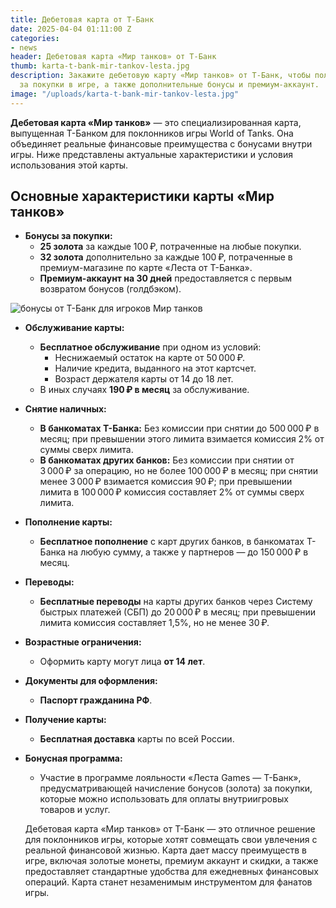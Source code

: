 ```yaml
---
title: Дебетовая карта от Т-Банк
date: 2025-04-04 01:11:00 Z
categories:
- news
header: Дебетовая карта «Мир танков» от Т-Банк
thumb: karta-t-bank-mir-tankov-lesta.jpg
description: Закажите дебетовую карту «Мир танков» от Т-Банк, чтобы получать голдбэк
  за покупки в игре, а также дополнительные бонусы и премиум-аккаунт.
image: "/uploads/karta-t-bank-mir-tankov-lesta.jpg"
---
```


**Дебетовая карта «Мир танков»** — это специализированная карта, выпущенная Т-Банком для поклонников игры World of Tanks. Она объединяет реальные финансовые преимущества с бонусами внутри игры. Ниже представлены актуальные характеристики и условия использования этой карты.

## Основные характеристики карты «Мир танков»

- **Бонусы за покупки:**
  - **25 золота** за каждые 100 ₽, потраченные на любые покупки.
  - **32 золота** дополнительно за каждые 100 ₽, потраченные в премиум-магазине по карте «Леста от Т-Банка».
  - **Премиум-аккаунт на 30 дней** предоставляется с первым возвратом бонусов (голдбэком).

 ![бонусы от Т-Банк для игроков Мир танков](/uploads/uslovia-karty.JPG)

- **Обслуживание карты:**
  - **Бесплатное обслуживание** при одном из условий:
    - Неснижаемый остаток на карте от 50 000 ₽.
    - Наличие кредита, выданного на этот картсчет.
    - Возраст держателя карты от 14 до 18 лет.
  - В иных случаях **190 ₽ в месяц** за обслуживание.

- **Снятие наличных:**
  - **В банкоматах Т-Банка:** Без комиссии при снятии до 500 000 ₽ в месяц; при превышении этого лимита взимается комиссия 2% от суммы сверх лимита.
  - **В банкоматах других банков:** Без комиссии при снятии от 3 000 ₽ за операцию, но не более 100 000 ₽ в месяц; при снятии менее 3 000 ₽ взимается комиссия 90 ₽; при превышении лимита в 100 000 ₽ комиссия составляет 2% от суммы сверх лимита.

- **Пополнение карты:**
  - **Бесплатное пополнение** с карт других банков, в банкоматах Т-Банка на любую сумму, а также у партнеров — до 150 000 ₽ в месяц.

- **Переводы:**
  - **Бесплатные переводы** на карты других банков через Систему быстрых платежей (СБП) до 20 000 ₽ в месяц; при превышении лимита комиссия составляет 1,5%, но не менее 30 ₽.

- **Возрастные ограничения:**
  - Оформить карту могут лица **от 14 лет**.

- **Документы для оформления:**
  - **Паспорт гражданина РФ**.

- **Получение карты:**
  - **Бесплатная доставка** карты по всей России.

- **Бонусная программа:**
  - Участие в программе лояльности «Леста Games — T-Банк», предусматривающей начисление бонусов (золота) за покупки, которые можно использовать для оплаты внутриигровых товаров и услуг.
  
  Дебетовая карта «Мир танков» от Т-Банк — это отличное решение для поклонников игры, которые хотят совмещать свои увлечения с реальной финансовой жизнью. Карта дает массу преимуществ в игре, включая золотые монеты, премиум аккаунт и скидки, а также предоставляет стандартные удобства для ежедневных финансовых операций. Карта станет незаменимым инструментом для фанатов игры.
